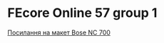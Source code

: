 # FEcore Online 57 group 1

[Посилання на макет Bose NC 700](https://www.figma.com/file/BQM8iVDs6VXuFHEGWO6Jzd/Bose-NC-700-%D0%9F%D1%80%D0%BE%D0%BC%D0%BE?node-id=0%3A1)
